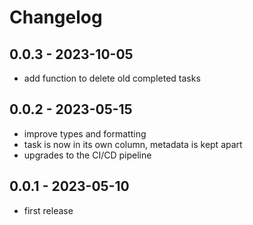 # Changelog

## 0.0.3 - 2023-10-05

* add function to delete old completed tasks

## 0.0.2 - 2023-05-15

* improve types and formatting
* task is now in its own column, metadata is kept apart
* upgrades to the CI/CD pipeline

## 0.0.1 - 2023-05-10

* first release
